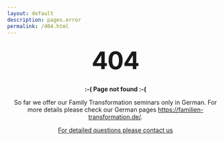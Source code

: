 ```yaml
---
layout: default
description: pages.error
permalink: /404.html
---
```


<style type="text/css" media="screen">
  .container {
    margin: 10px auto;
    max-width: 600px;
    text-align: center;
  }
  h1 {
    margin: 30px 0;
    font-size: 4em;
    line-height: 1;
    letter-spacing: -1px;
  }
</style>

<div class="container">
  <h1>404</h1>

  <p><strong>:-( Page not found :-(</strong></p>

  <p>So far we offer our Family Transformation seminars only in German. For more details please check our German pages <a href="https://familien-transformation.de/">https://familien-transformation.de/</a>.</p>

  <a class="waves-effect waves-light btn-large" href="mailto:{{site.email}}" target="blank">For detailed questions please contact us</a>

</div>
